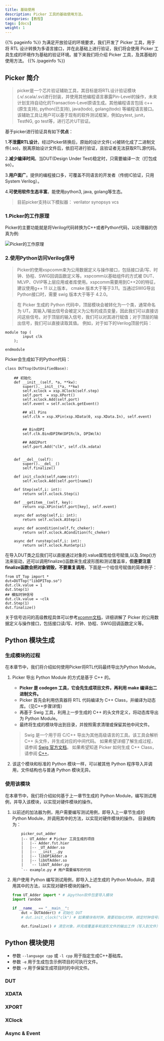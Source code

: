 ```yaml
---
title: 基础使用
description: Picker 工具的基础使用方法。
categories: [教程]
tags: [docs]
weight: 1
---
```


{{% pageinfo %}}
为满足开放验证的环境要求，我们开发了 Picker 工具，用于将 RTL 设计转换为多语言接口，并在此基础上进行验证，我们将会使用 Picker 工具生成的环境作为基础的验证环境。接下来我们将介绍 Picker 工具，及其基础的使用方法。
{{% /pageinfo %}}

## Picker 简介
> picker是一个芯片验证辅助工具，其目标是将RTL设计验证模块(.v/.scala/.sv)进行封装，并使用其他编程语言暴露Pin-Level的操作，未来计划支持自动化的Transaction-Level原语生成。其他编程语言包括 c++ (原生支持), python(已支持), java(todo), golang(todo) 等编程语言接口。该辅助工具让用户可以基于现有的软件测试框架，例如pytest, junit，TestNG, go test等，进行芯片UT验证。

基于picker进行验证具有如下**优点**：

1.**不泄露RTL设计**。经过Picker转换后，原始的设计文件(.v)被转化成了二进制文件(.so)，脱离原始设计文件后，依旧可进行验证，且验证者无法获取RTL源代码。

2.**减少编译时间**。当DUT(Design Under Test)稳定时，只需要编译一次（打包成so）。

3.**用户面广**。提供的编程接口多，可覆盖不同语言的开发者（传统IC验证，只用System Verilog）。

4.**可使用软件生态丰富**。能使用python3, java, golang等生态。

>目前picker支持以下模拟器：
verilator
synopsys vcs
### 1.Picker的工作原理
Picker的主要功能就是将Verilog代码转换为C++或者Python代码，以处理器的仿真为例:

![Picker的工作原理](Picker_working_principle.svg)
### 2.使用Python访问Verilog信号

>Picker的使用xspcomm来为公用数据定义与操作接口，包括接口读/写、时钟、协程、SWIG回调函数定义等。xspcomm以基础组件的方式被 DUT、MLVP、OVIP等上层应用或者库使用。xspcomm需要用到C++20的特征，建议使用g++ 11 以上版本， cmake 版本大于等于3.11。当通过SWIG导出Python接口时，需要 swig 版本大于等于 4.2.0。

>在 Picker 生成的 Python 代码中，顶层模块会被转化为一个类，通常命名为 UT<top-module>。其输入/输出信号会被定义为公有的成员变量，因此我们可以直接访问这些信号。对于顶层的输入信号，我们可以对其进行赋值；对于顶层的输出信号，我们可以直接读取其值。
例如，对于如下的Verilog顶层代码：
```
module top (
        input clk
    );

endmodule
```

Picker会生成如下的Python代码：
```
class DUTtop(DutUnifiedBase):

	## 初始化
	def __init__(self, *a, **kw):
		super().__init__(*a, **kw)
		self.xclock = xsp.XClock(self.step)
		self.port  = xsp.XPort()
		self.xclock.Add(self.port)
		self.event = self.xclock.getEvent()

		## all Pins
		self.clk = xsp.XPin(xsp.XData(0, xsp.XData.In), self.event)


		## BindDPI
		self.clk.BindDPIRW(DPIRclk, DPIWclk)

		## Add2Port
		self.port.Add("clk", self.clk.xdata)


	def __del__(self):
		super().__del__()
		self.finalize()

	def init_clock(self,name:str):
		self.xclock.Add(self.port[name])

	def Step(self,i: int):
		return self.xclock.Step(i)

	def __getitem__(self, key):
		return xsp.XPin(self.port[key], self.event)

	async def astep(self,i: int):
		return self.xclock.AStep(i)

	async def acondition(self,fc_cheker):
		return self.xclock.ACondition(fc_cheker)

	async def runstep(self,i: int):
		return self.xclock.RunSetp(i)
```
在导入DUT类之后我们可以直接通过对象的.value属性给信号赋值,以及.Step()方法来驱动，还可以调用finalize()函数来生成波形图和测试覆盖率，**但是要注意finalize函数会把对象销毁，不要重复调用**，下面是一个给信号赋值的简单例子：

```
from UT_Top import *
dut=DUTTop("libDPITop.so")
dut.clk.value = 1
dut.Step(1)
## 模拟时钟信号
dut.clk.value = ~clk
dut.Step(1)
dut.finalize()
```
关于信号访问的高级教程具体可以参考[xcomm文档](https://github.com/XS-MLVP/xcomm)，详细讲解了 Picker 的公用数据定义与操作接口，包括接口读/写、时钟、协程、SWIG回调函数定义等。


## Python 模块生成

### 生成模块的过程

在本章节中，我们将介绍如何使用Picker将RTL代码最终导出为Python Module。

1. Picker 导出 Python Module 的方式是基于 C++ 的。
    - **Picker 是 codegen 工具，它会先生成项目文件，再利用 make 编译出二进制文件。**
    - Picker 首先会利用仿真器将 RTL 代码编译为 C++ Class，并编译为动态库。（见C++步骤详情）
    - 再基于 Swig 工具，利用上一步生成的 C++ 的头文件定义，将动态库导出为 Python Module。
    - 最终将生成的模块导出到目录，并按照需求清理或保留其他中间文件。
    > Swig 是一个用于将 C/C++ 导出为其他高级语言的工具。该工具会解析 C++ 头文件，并生成对应的中间代码。
    > 如果希望详细了解生成过程，请参阅 [Swig 官方文档](http://www.swig.org/Doc4.2/SWIGDocumentation.html)。
    > 如果希望知道 Picker 如何生成 C++ Class，请参阅 [C++](docs/quick-start/multi-lang/cpp)。

2. 该这个模块和标准的 Python 模块一样，可以被其他 Python 程序导入并调用，文件结构也与普通 Python 模块无异。

### 使用该模块

在本章节中，我们将介绍如何基于上一章节生成的 Python Module，编写测试用例，并导入该模块，以实现对硬件模块的操作。

1. 以前述的加法器为例，用户需要编写测试用例，即导入上一章节生成的 Python Module，并调用其中的方法，以实现对硬件模块的操作。
目录结构为：
    ```shell
        picker_out_adder
        |-- UT_Adder # Picker 工具生成的项目
        |   |-- Adder.fst.hier
        |   |-- _UT_Adder.so
        |   |-- __init__.py
        |   |-- libDPIAdder.a
        |   |-- libUTAdder.so
        |   `-- libUT_Adder.py
        `-- example.py # 用户需要编写的代码
    ```
2. 用户使用 Python 编写测试用例，即导入上述生成的 Python Module，并调用其中的方法，以实现对硬件模块的操作。

    ```python
    from UT_Adder import * # 从python软件包里导入模块
    import random

    if __name__ == "__main__":
        dut = DUTAdder() # 初始化 DUT
        # dut.init_clock("clk") # 如果模块有时钟，需要初始化时钟，绑定时钟信号到模拟器的时钟，以自动驱动

        dut.finalize() # 清空对象，并完成覆盖率和波形文件的输出工作（写入到文件）
    ```

## Python 模块使用

- 参数 `--language cpp` 或 `-l cpp` 用于指定生成C++基础库。
- 参数 `-e` 用于生成包含示例项目的可执行文件。
- 参数 `-v` 用于保留生成项目时的中间文件。

### DUT

### XDATA

### XPORT

### XClock

### Async & Event
